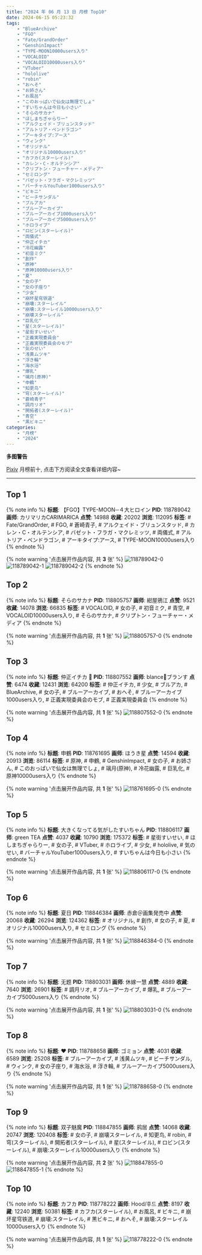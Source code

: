 ```yaml
---
title: "2024 年 06 月 13 日 月榜 Top10"
date: 2024-06-15 05:23:32
tags:
    - "BlueArchive"
    - "FGO"
    - "Fate/GrandOrder"
    - "GenshinImpact"
    - "TYPE-MOON10000users入り"
    - "VOCALOID"
    - "VOCALOID10000users入り"
    - "VTuber"
    - "hololive"
    - "robin"
    - "おへそ"
    - "お姉さん"
    - "お風呂"
    - "このおっぱいで仙女は無理でしょ"
    - "すいちゃんは今日も小さい"
    - "そらのサカナ"
    - "ほしまちぎゃらりー"
    - "アルクェイド・ブリュンスタッド"
    - "アルトリア・ペンドラゴン"
    - "アーキタイプ:アース"
    - "ウィンク"
    - "オリジナル"
    - "オリジナル10000users入り"
    - "カフカ(スターレイル)"
    - "カレン・C・オルテンシア"
    - "クリプトン・フューチャー・メディア"
    - "セミロング"
    - "バゼット・フラガ・マクレミッツ"
    - "バーチャルYouTuber1000users入り"
    - "ビキニ"
    - "ビーチサンダル"
    - "ブルアカ"
    - "ブルーアーカイブ"
    - "ブルーアーカイブ1000users入り"
    - "ブルーアーカイブ5000users入り"
    - "ホロライブ"
    - "ロビン(スターレイル)"
    - "両儀式"
    - "仲正イチカ"
    - "冷花幽露"
    - "初音ミク"
    - "創作"
    - "原神"
    - "原神10000users入り"
    - "夏"
    - "女の子"
    - "女の子座り"
    - "少女"
    - "崩坏星穹铁道"
    - "崩壊:スターレイル"
    - "崩壊:スターレイル10000users入り"
    - "崩壊スターレイル"
    - "巨乳化"
    - "星(スターレイル)"
    - "星街すいせい"
    - "正義実現委員会"
    - "正義実現委員会のモブ"
    - "気のせい"
    - "浅黄ムツキ"
    - "浮き輪"
    - "海水浴"
    - "爆乳"
    - "璃月(原神)"
    - "申鶴"
    - "知更鸟"
    - "穹(スターレイル)"
    - "蒼崎青子"
    - "調月リオ"
    - "開拓者(スターレイル)"
    - "青空"
    - "黒ビキニ"
categories:
    - "月榜"
    - "2024"
---
```


<i class="fa fa-triangle-exclamation"></i>**多图警告**<i class="fa fa-triangle-exclamation"></i>

[Pixiv](https://www.pixiv.net/) 月榜前十, 点击下方阅读全文查看详细内容~

<!-- more -->

---

## Top 1

{% note info %}
**标题**: 【FGO】TYPE-MOON─４大ヒロイン
**PID**: 118789042 **画师**: カリマリカCARIMARICA
**点赞**: 14988 **收藏**: 20202 **浏览**: 112095
**标签**: # Fate/GrandOrder, # FGO, # 蒼崎青子, # アルクェイド・ブリュンスタッド, # カレン・C・オルテンシア, # バゼット・フラガ・マクレミッツ, # 両儀式, # アルトリア・ペンドラゴン, # アーキタイプ:アース, # TYPE-MOON10000users入り
{% endnote %}

{% note warning '点击展开作品内容, 共 **3** 张' %}
![118789042-0](https://i.pixiv.re/img-original/img/2024/05/17/00/05/31/118789042_p0.jpg)
![118789042-1](https://i.pixiv.re/img-original/img/2024/05/17/00/05/31/118789042_p1.jpg)
![118789042-2](https://i.pixiv.re/img-original/img/2024/05/17/00/05/31/118789042_p2.jpg)
{% endnote %}

## Top 2

{% note info %}
**标题**: そらのサカナ
**PID**: 118805757 **画师**: 紺屋鴉江
**点赞**: 9521 **收藏**: 14078 **浏览**: 66835
**标签**: # VOCALOID, # 女の子, # 初音ミク, # 青空, # VOCALOID10000users入り, # そらのサカナ, # クリプトン・フューチャー・メディア
{% endnote %}

{% note warning '点击展开作品内容, 共 **1** 张' %}
![118805757-0](https://i.pixiv.re/img-original/img/2024/05/17/18/48/33/118805757_p0.jpg)
{% endnote %}

## Top 3

{% note info %}
**标题**: 仲正イチカ 🥰
**PID**: 118807552 **画师**: blance💙ブランす
**点赞**: 6474 **收藏**: 12431 **浏览**: 64200
**标签**: # 仲正イチカ, # 少女, # ブルアカ, # BlueArchive, # 女の子, # ブルーアーカイブ, # おへそ, # ブルーアーカイブ1000users入り, # 正義実現委員会のモブ, # 正義実現委員会
{% endnote %}

{% note warning '点击展开作品内容, 共 **1** 张' %}
![118807552-0](https://i.pixiv.re/img-original/img/2024/05/17/19/58/08/118807552_p0.jpg)
{% endnote %}

## Top 4

{% note info %}
**标题**: 申鶴
**PID**: 118761695 **画师**: ほうき星
**点赞**: 14594 **收藏**: 20913 **浏览**: 86114
**标签**: # 原神, # 申鶴, # GenshinImpact, # 女の子, # お姉さん, # このおっぱいで仙女は無理でしょ, # 璃月(原神), # 冷花幽露, # 巨乳化, # 原神10000users入り
{% endnote %}

{% note warning '点击展开作品内容, 共 **1** 张' %}
![118761695-0](https://i.pixiv.re/img-original/img/2024/05/16/00/00/30/118761695_p0.jpg)
{% endnote %}

## Top 5

{% note info %}
**标题**: 大きくなってる気がしたすいちゃん
**PID**: 118806117 **画师**: green TEA
**点赞**: 4037 **收藏**: 10790 **浏览**: 175372
**标签**: # 星街すいせい, # ほしまちぎゃらりー, # 女の子, # VTuber, # ホロライブ, # 少女, # hololive, # 気のせい, # バーチャルYouTuber1000users入り, # すいちゃんは今日も小さい
{% endnote %}

{% note warning '点击展开作品内容, 共 **1** 张' %}
![118806117-0](https://i.pixiv.re/img-original/img/2024/05/17/19/00/53/118806117_p0.png)
{% endnote %}

## Top 6

{% note info %}
**标题**: 夏日
**PID**: 118846384 **画师**: 赤倉＠画集発売中
**点赞**: 20068 **收藏**: 26294 **浏览**: 124362
**标签**: # オリジナル, # 創作, # 女の子, # 夏, # オリジナル10000users入り, # セミロング
{% endnote %}

{% note warning '点击展开作品内容, 共 **1** 张' %}
![118846384-0](https://i.pixiv.re/img-original/img/2024/05/19/00/00/33/118846384_p0.png)
{% endnote %}

## Top 7

{% note info %}
**标题**: 无题
**PID**: 118803031 **画师**: 休嫁一慧
**点赞**: 4889 **收藏**: 7640 **浏览**: 26901
**标签**: # 調月リオ, # ブルーアーカイブ, # 爆乳, # ブルーアーカイブ5000users入り
{% endnote %}

{% note warning '点击展开作品内容, 共 **1** 张' %}
![118803031-0](https://i.pixiv.re/img-original/img/2024/05/17/16/37/26/118803031_p0.png)
{% endnote %}

## Top 8

{% note info %}
**标题**: ❤
**PID**: 118788658 **画师**: ゴミョン
**点赞**: 4031 **收藏**: 6589 **浏览**: 25208
**标签**: # ブルーアーカイブ, # 浅黄ムツキ, # ビーチサンダル, # ウィンク, # 女の子座り, # 海水浴, # 浮き輪, # ブルーアーカイブ5000users入り
{% endnote %}

{% note warning '点击展开作品内容, 共 **1** 张' %}
![118788658-0](https://i.pixiv.re/img-original/img/2024/05/17/00/00/30/118788658_p0.jpg)
{% endnote %}

## Top 9

{% note info %}
**标题**: 双子魅魔
**PID**: 118847855 **画师**: 鸦居
**点赞**: 14068 **收藏**: 20747 **浏览**: 120408
**标签**: # 女の子, # 崩壊スターレイル, # 知更鸟, # robin, # 穹(スターレイル), # 開拓者(スターレイル), # 星(スターレイル), # ロビン(スターレイル), # 崩壊:スターレイル10000users入り
{% endnote %}

{% note warning '点击展开作品内容, 共 **2** 张' %}
![118847855-0](https://i.pixiv.re/img-original/img/2024/05/19/00/38/26/118847855_p0.jpg)
![118847855-1](https://i.pixiv.re/img-original/img/2024/05/19/00/38/26/118847855_p1.jpg)
{% endnote %}

## Top 10

{% note info %}
**标题**: カフカ
**PID**: 118778222 **画师**: Hood/후드
**点赞**: 8197 **收藏**: 12240 **浏览**: 50381
**标签**: # カフカ(スターレイル), # お風呂, # ビキニ, # 崩坏星穹铁道, # 崩壊:スターレイル, # 黒ビキニ, # おへそ, # 崩壊:スターレイル10000users入り
{% endnote %}

{% note warning '点击展开作品内容, 共 **1** 张' %}
![118778222-0](https://i.pixiv.re/img-original/img/2024/05/16/18/04/15/118778222_p0.png)
{% endnote %}
